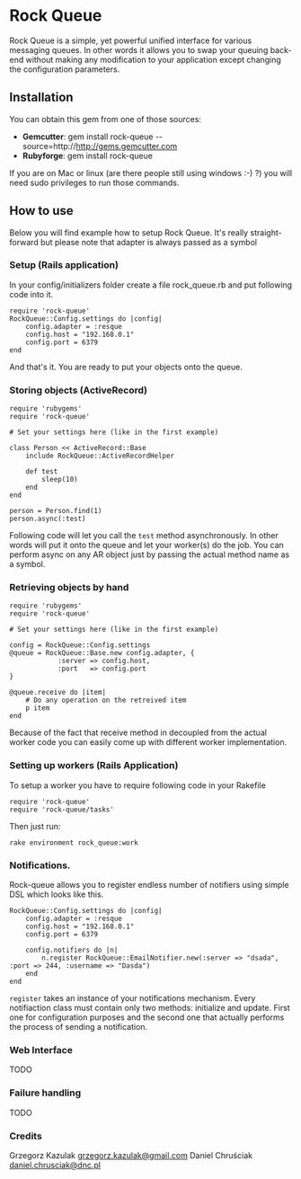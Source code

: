 Rock Queue
=====

Rock Queue is a simple, yet powerful unified interface for various messaging queues. In other words it allows you to swap your queuing back-end without making any modification to your application except changing the configuration parameters.

Installation
----------

You can obtain this gem from one of those sources:

* **Gemcutter**: gem install rock-queue --source=http://http://gems.gemcutter.com
* **Rubyforge**: gem install rock-queue

If you are on Mac or linux (are there people still using windows :-) ?) you will need sudo privileges to run those commands.

How to use
----------

Below you will find example how to setup Rock Queue. It's really straight-forward but please note that adapter
is always passed as a symbol

### Setup (Rails application)

In your config/initializers folder create a file rock_queue.rb and put following code into it.

	require 'rock-queue'
	RockQueue::Config.settings do |config|
		config.adapter = :resque
		config.host = "192.168.0.1"
		config.port = 6379
	end

And that's it. You are ready to put your objects onto the queue.

### Storing objects (ActiveRecord)

	require 'rubygems'
	require 'rock-queue'

	# Set your settings here (like in the first example)
	
	class Person << ActiveRecord::Base
		include RockQueue::ActiveRecordHelper
	
		def test
			sleep(10)
		end
	end
	
	person = Person.find(1)
	person.async(:test)
	

Following code will let you call the `test` method asynchronously. In other words will put it onto the queue and let your worker(s) do the job. 
You can perform async on any AR object just by passing the actual method name as a symbol.
	
### Retrieving objects by hand

	require 'rubygems'
	require 'rock-queue'
	
	# Set your settings here (like in the first example)

	config = RockQueue::Config.settings
	@queue = RockQueue::Base.new config.adapter, {
				:server => config.host, 
				:port   => config.port
	}  
	
	@queue.receive do |item|
		# Do any operation on the retreived item
		p item
	end
	
Because of the fact that receive method in decoupled from the actual worker code you can easily come up with different worker implementation.
	
### Setting up workers (Rails Application)

To setup a worker you have to require following code in your Rakefile

	require 'rock-queue'
	require 'rock-queue/tasks'

Then just run:

	rake environment rock_queue:work

### Notifications.
	
Rock-queue allows you to register endless number of notifiers using simple DSL which looks like this.

	RockQueue::Config.settings do |config|
		config.adapter = :resque
		config.host = "192.168.0.1"
		config.port = 6379
	
		config.notifiers do |n|
			n.register RockQueue::EmailNotifier.new(:server => "dsada", :port => 244, :username => "Dasda")
		end
	end
	
`register` takes an instance of your notifications mechanism. Every notifiaction class must contain only two methods: initialize and update.
First one for configuration purposes and the second one that actually performs the process of sending a notification.

### Web Interface
	
TODO	

### Failure handling
	
TODO	

	
### Credits

Grzegorz Kazulak <grzegorz.kazulak@gmail.com>
Daniel Chruściak <daniel.chrusciak@dnc.pl>